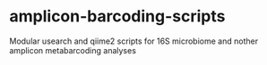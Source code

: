 # amplicon-barcoding-scripts

Modular usearch and qiime2 scripts for 16S microbiome and nother amplicon metabarcoding analyses
